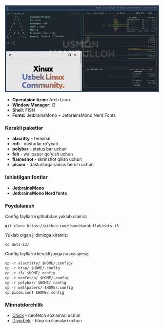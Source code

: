 ![Screenshot](assets/dots-i3.png)

- **Operatsion tizim:** Arch Linux
- **Window Manager:** i3
- **Shell:** FISH
- **Fonts:** JetbrainsMono + JetbrainsMono Nerd Fonts

### Kerakli paketlar
- **alacritty** - terminal
- **rofi** - dasturlar ro'yxati 
- **polybar** - status bar uchun
- **feh** - wallpaper qo'yish uchun
- **flameshot** - skrinshot qilish uchun
- **picom** - dasturlarga radius berish uchun

### Ishlatilgan fontlar
- **JetbrainsMono**
- **JetbrainsMono Nerd fonts**

### Foydalanish
Config fayllarni githubdan yuklab olamiz:
```
git clone https://github.com/UsmonHamidulloh/dots-i3
```
Yuklab olgan jildimizga kiramiz:
```
cd dots-i3/
```
Config fayllarni kerakli joyga nusxalaymiz:
```
cp -r alacritty/ $HOME/.config/
cp -r btop/ $HOME/.config
cp -r i3/ $HOME/.config
cp -r neofetch/ $HOME/.config
cp -r polybar/ $HOME/.config
cp -r wallpapers/ $HOME/.config
cp picom.conf $HOME/.config
```

### Minnatdorchilik
- [Chick](https://github.com/Chick2D) - neofetch sozlamari uchun
- [Diyorbek](https://github.com/DiyorbekOlimov) - btop sozlamalari uchun
